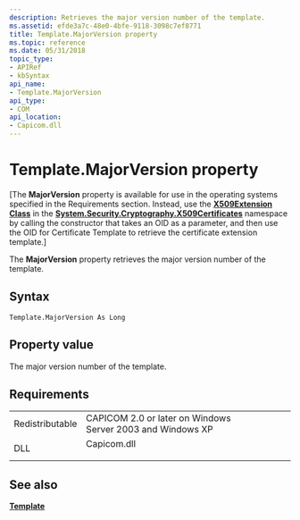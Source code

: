 ```yaml
---
description: Retrieves the major version number of the template.
ms.assetid: efde3a7c-48e0-4bfe-9118-3098c7ef8771
title: Template.MajorVersion property
ms.topic: reference
ms.date: 05/31/2018
topic_type:
- APIRef
- kbSyntax
api_name:
- Template.MajorVersion
api_type:
- COM
api_location:
- Capicom.dll
---
```


# Template.MajorVersion property

\[The **MajorVersion** property is available for use in the operating systems specified in the Requirements section. Instead, use the [**X509Extension Class**](/dotnet/api/system.security.cryptography.x509certificates.x509extension?view=netcore-3.1) in the [**System.Security.Cryptography.X509Certificates**](/dotnet/api/system.security.cryptography.x509certificates.publickey.-ctor?view=netcore-3.1) namespace by calling the constructor that takes an OID as a parameter, and then use the OID for Certificate Template to retrieve the certificate extension template.\]

The **MajorVersion** property retrieves the major version number of the template.

## Syntax


```VB
Template.MajorVersion As Long
```



## Property value

The major version number of the template.

## Requirements



|                            |                                                                                        |
|----------------------------|----------------------------------------------------------------------------------------|
| Redistributable<br/> | CAPICOM 2.0 or later on Windows Server 2003 and Windows XP<br/>                  |
| DLL<br/>             | <dl> <dt>Capicom.dll</dt> </dl> |



## See also

<dl> <dt>

[**Template**](template.md)
</dt> </dl>

 

 
